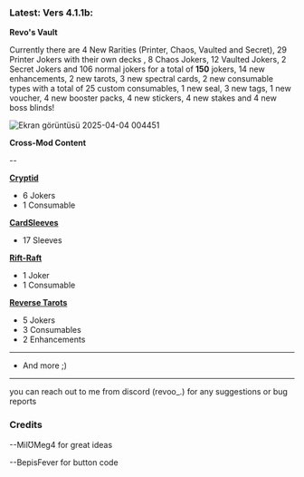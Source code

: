 
### Latest: Vers 4.1.1b:

**Revo's Vault**

Currently there are 4 New Rarities (Printer, Chaos, Vaulted and Secret), 29 Printer Jokers with their own decks , 8 Chaos Jokers, 12 Vaulted Jokers, 2 Secret Jokers and 106 normal jokers for a total of **150** jokers, 14 new enhancements, 2 new tarots, 3 new spectral cards, 2 new consumable types with a total of 25 custom consumables, 1 new seal, 3 new tags, 1 new voucher, 4 new booster packs, 4 new stickers, 4 new stakes and 4 new boss blinds!

![Ekran görüntüsü 2025-04-04 004451](https://github.com/user-attachments/assets/4fd36289-6df5-4618-93cc-0221e69a270b)

 **Cross-Mod Content**

--

**[Cryptid](https://github.com/MathIsFun0/Cryptid)**

- 6 Jokers
- 1 Consumable

**[CardSleeves](https://github.com/larswijn/CardSleeves)**

- 17 Sleeves

**[Rift-Raft](https://github.com/vitellaryjr/RiftRaft)**

- 1 Joker
- 1 Consumable

**[Reverse Tarots](https://github.com/SkywardTARDIS/balatro_reverse_tarots)**

- 5 Jokers
- 3 Consumables
- 2 Enhancements

----

- And more ;)

------


you can reach out to me from discord (revoo_.) for any suggestions or bug reports


### Credits

--MilƱMeg4 for great ideas

--BepisFever for button code
